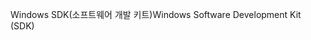 <span data-ttu-id="6391b-101">Windows SDK(소프트웨어 개발 키트)</span><span class="sxs-lookup"><span data-stu-id="6391b-101">Windows Software Development Kit (SDK)</span></span>